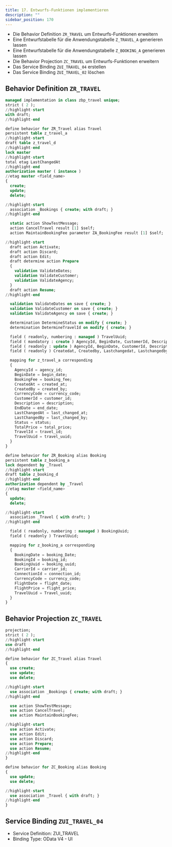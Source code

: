 ```yaml
---
title: 17. Entwurfs-Funktionen implementieren
description: ""
sidebar_position: 170
---
```


- Die Behavior Definition `ZR_TRAVEL` um Entwurfs-Funktionen erweitern
- Eine Entwurfstabelle für die Anwendungstabelle `Z_TRAVEL_A` generieren lassen
- Eine Entwurfstabelle für die Anwendungstabelle `Z_BOOKING_A` generieren lassen
- Die Behavior Projection `ZC_TRAVEL` um Entwurfs-Funktionen erweitern
- Das Service Binding `ZUI_TRAVEL_04` erstellen
- Das Service Binding `ZUI_TRAVEL_02` löschen

## Behavior Definition `ZR_TRAVEL`

```sql showLineNumbers
managed implementation in class zbp_travel unique;
strict ( 2 );
//highlight-start
with draft;
//highlight-end

define behavior for ZR_Travel alias Travel
persistent table z_travel_a
//highlight-start
draft table z_travel_d
//highlight-end
lock master
//highlight-start
total etag LastChangedAt
//highlight-end
authorization master ( instance )
//etag master <field_name>
{
  create;
  update;
  delete;

//highlight-start
  association _Bookings { create; with draft; }
//highlight-end

  static action ShowTestMessage;
  action CancelTravel result [1] $self;
  action MaintainBookingFee parameter ZA_BookingFee result [1] $self;

//highlight-start
  draft action Activate;
  draft action Discard;
  draft action Edit;
  draft determine action Prepare
  {
    validation ValidateDates;
    validation ValidateCustomer;
    validation ValidateAgency;
  }
  draft action Resume;
//highlight-end

  validation ValidateDates on save { create; }
  validation ValidateCustomer on save { create; }
  validation ValidateAgency on save { create; }

  determination DetermineStatus on modify { create; }
  determination DetermineTravelId on modify { create; }

  field ( readonly, numbering : managed ) TravelUuid;
  field ( mandatory : create ) AgencyId, BeginDate, CustomerId, Description, EndDate;
  field ( readonly : update ) AgencyId, BeginDate, CustomerId, Description, EndDate;
  field ( readonly ) Createdat, Createdby, Lastchangedat, Lastchangedby, Status, TravelId;

  mapping for z_travel_a corresponding
  {
    AgencyId = agency_id;
    BeginDate = begin_date;
    BookingFee = booking_fee;
    CreatedAt = created_at;
    CreatedBy = created_by;
    CurrencyCode = currency_code;
    CustomerId = customer_id;
    Description = description;
    EndDate = end_date;
    LastChangedAt = last_changed_at;
    LastChangedBy = last_changed_by;
    Status = status;
    TotalPrice = total_price;
    TravelId = travel_id;
    TravelUuid = travel_uuid;
  }
}

define behavior for ZR_Booking alias Booking
persistent table z_booking_a
lock dependent by _Travel
//highlight-start
draft table z_booking_d
//highlight-end
authorization dependent by _Travel
//etag master <field_name>
{
  update;
  delete;

//highlight-start
  association _Travel { with draft; }
//highlight-end

  field ( readonly, numbering : managed ) BookingUuid;
  field ( readonly ) TravelUuid;

  mapping for z_booking_a corresponding
  {
    BookingDate = booking_Date;
    BookingId = booking_id;
    BookingUuid = booking_uuid;
    CarrierId = carrier_id;
    ConnectionId = connection_id;
    CurrencyCode = currency_code;
    FlightDate = flight_date;
    FlightPrice = flight_price;
    TravelUuid = Travel_uuid;
  }
}
```

## Behavior Projection `ZC_TRAVEL`

```sql showLineNumbers
projection;
strict ( 2 );
//highlight-start
use draft
//highlight-end

define behavior for ZC_Travel alias Travel
{
  use create;
  use update;
  use delete;

//highlight-start
  use association _Bookings { create; with draft; }
//highlight-end

  use action ShowTestMessage;
  use action CancelTravel;
  use action MaintainBookingFee;

//highlight-start
  use action Activate;
  use action Edit;
  use action Discard;
  use action Prepare;
  use action Resume;
//highlight-end
}

define behavior for ZC_Booking alias Booking
{
  use update;
  use delete;

//highlight-start
  use association _Travel { with draft; }
//highlight-end
}
```

## Service Binding `ZUI_TRAVEL_04`

- Service Definition: ZUI_TRAVEL
- Binding Type: OData V4 - UI
